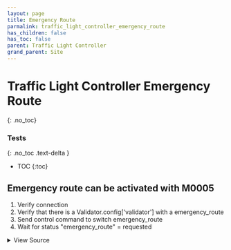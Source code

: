 ```yaml
---
layout: page
title: Emergency Route
parmalink: traffic_light_controller_emergency_route
has_children: false
has_toc: false
parent: Traffic Light Controller
grand_parent: Site
---
```


# Traffic Light Controller Emergency Route
{: .no_toc}



### Tests
{: .no_toc .text-delta }

- TOC
{:toc}

## Emergency route can be activated with M0005

1. Verify connection
2. Verify that there is a Validator.config['validator'] with a  emergency_route
3. Send control command to switch emergency_route
4. Wait for status "emergency_route" = requested

<details markdown="block">
  <summary>
     View Source
  </summary>
```ruby
emergency_routes = Validator.config['items']['emergency_routes']
skip("No emergency routes configured") if emergency_routes.nil? || emergency_routes.empty?
Validator::Site.connected do |task,supervisor,site|
  prepare task, site
  emergency_routes.each { |emergency_route| switch_emergency_route emergency_route.to_s }
end
```
</details>


